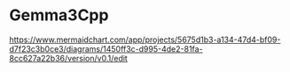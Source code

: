 # Gemma3Cpp

https://www.mermaidchart.com/app/projects/5675d1b3-a134-47d4-bf09-d7f23c3b0ce3/diagrams/1450ff3c-d995-4de2-81fa-8cc627a22b36/version/v0.1/edit
